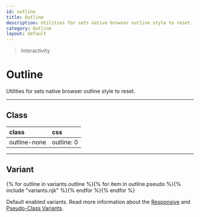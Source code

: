```yaml
---
id: outline
title: Outline
description: Utilities for sets native browser outline style to reset.
category: Outline
layout: default
---
```


> Interactivity

# Outline

Utilities for sets native browser outline style to reset.

---

## Class

| <span class="px-3 py-1 text-white (dark)text-charcoal-100 bg-charcoal-100 (dark)bg-gray-600 rounded-full">class</span> | <span class="px-3 py-1 text-white (dark)text-charcoal-100 bg-charcoal-100 (dark)bg-gray-600 rounded-full">css</span> |
|:--|:--|
| outline-none | outline: 0 |

---

## Variant

<y class="flex flex-gap-2 flex-wrap justify-start items-center">{% for outline in variants.outline %}{% for item in outline.pseudo %}{% include "variants.njk" %}{% endfor %}{% endfor %}</y>

Default enabled variants. Read more information about the [Responsive](/responsive) and [Pseudo-Class Variants](/pseudo-class-variants/).

